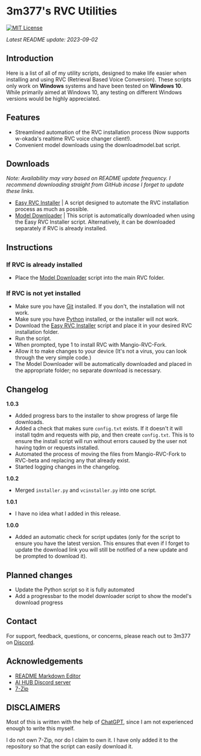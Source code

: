 # 3m377's RVC Utilities
[![MIT License](https://img.shields.io/badge/License-MIT-yellow.svg)](https://en.wikipedia.org/wiki/MIT_License)

*Latest README update: 2023-09-02*

## Introduction
Here is a list of all of my utility scripts, designed to make life easier when installing and using RVC (Retrieval Based Voice Conversion). These scripts only work on **Windows** systems and have been tested on **Windows 10**. While primarily aimed at Windows 10, any testing on different Windows versions would be highly appreciated.
## Features

- Streamlined automation of the RVC installation process (Now supports w-okada's realtime RVC voice changer client!).
- Convenient model downloads using the downloadmodel.bat script.
## Downloads

*Note: Availability may vary based on README update frequency. I recommend downloading straight from GitHub incase I forget to update these links.*

- [Easy RVC Installer](https://github.com/3m377/RVC-Utilities/releases/download/1.0.3/easy-install-rvc.bat) | A script designed to automate the RVC installation process as much as possible.
- [Model Downloader](https://github.com/3m377/RVC-Utilities/releases/download/1.0.3/downloadmodel.bat) | This script is automatically downloaded when using the Easy RVC Installer script. Alternatively, it can be downloaded separately if RVC is already installed.
## Instructions

### If RVC is already installed
- Place the [Model Downloader](https://github.com/3m377/RVC-Utilities/releases/download/1.0.3/downloadmodel.bat) script into the main RVC folder.

### If RVC is not yet installed
- Make sure you have [Git](https://git-scm.com/downloads) installed. If you don't, the installation will not work.
- Make sure you have [Python](https://www.python.org/downloads/) installed, or the installer will not work.
- Download the [Easy RVC Installer](https://github.com/3m377/RVC-Utilities/releases/download/1.0.3/easy-install-rvc.bat) script and place it in your desired RVC installation folder.
- Run the script.
- When prompted, type 1 to install RVC with Mangio-RVC-Fork.
- Allow it to make changes to your device (It's not a virus, you can look through the very simple code.)
- The Model Downloader will be automatically downloaded and placed in the appropriate folder; no separate download is necessary.
## Changelog
**1.0.3**
- Added progress bars to the installer to show progress of large file downloads.
- Added a check that makes sure `config.txt` exists. If it doesn't it will install tqdm and requests with pip, and then create `config.txt`. This is to ensure the install script will run without errors caused by the user not having tqdm or requests installed.
- Automated the process of moving the files from Mangio-RVC-Fork to RVC-beta and replacing any that already exist.
- Started logging changes in the changelog.

**1.0.2**
- Merged `installer.py` and `vcinstaller.py` into one script.

**1.0.1**
- I have no idea what I added in this release.

**1.0.0**
- Added an automatic check for script updates (only for the script to ensure you have the latest version. This ensures that even if I forget to update the download link you will still be notified of a new update and be prompted to download it).
## Planned changes
- Update the Python script so it is fully automated
- Add a progressbar to the model downloader script to show the model's download progress
## Contact

For support, feedback, questions, or concerns, please reach out to 3m377 on [Discord](https://discord.com).
## Acknowledgements

- [README Markdown Editor](https://readme.so/)
- [AI HUB Discord server](https://discord.com/invite/aihub/)
- [7-Zip](https://www.7-zip.org)
## DISCLAIMERS
Most of this is written with the help of [ChatGPT](https://chat.openai.com/), since I am not experienced enough to write this myself.

I do not own 7-Zip, nor do I claim to own it. I have only added it to the repository so that the script can easily download it.
